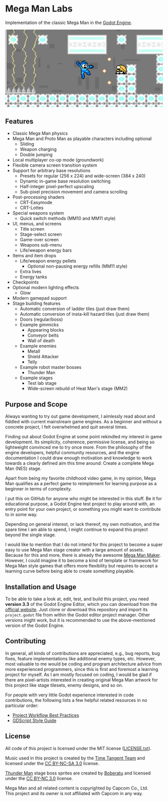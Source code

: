 # Mega Man Labs

Implementation of the classic Mega Man in the [Godot Engine](https://godotengine.org).

![In-game screenshot](/.resources/screenshot-01.png)

## Features

- Classic Mega Man physics
- Mega Man and Proto Man as playable characters including optional
  - Sliding
  - Weapon charging
  - Double jumping
- Local multiplayer co-op mode (groundwork)
- Flexible camera screen transition system
- Support for arbitrary base resolutions
  - Presets for regular (256 x 224) and wide-screen (384 x 240)
  - Dynamic in-game base resolution switching
  - Half-integer pixel-perfect upscaling
  - Sub-pixel precision movement and camera scrolling
- Post-processing shaders
  - CRT-Easymode
  - CRT-Lottes
- Special weapons system
  - Quick switch methods (MM10 and MM11 style)
- UI, menus, and screens
  - Title screen
  - Stage-select screen
  - Game-over screen
  - Weapons sub-menu
  - Life/weapon energy bars
- Items and item drops
  - Life/weapon energy pellets
    - Optional non-pausing energy refills (MM11 style)
  - Extra lives
  - Energy tanks
- Checkpoints
- Optional modern lighting effects
  - Glow
- Modern gamepad support
- Stage building features
  - Automatic conversion of ladder tiles (just draw them)
  - Automatic conversion of insta-kill hazard tiles (just draw them)
  - Doors (regular/boss)
  - Example gimmicks
    - Appearing blocks
    - Conveyor belts
    - Wall of death
  - Example enemies
    - Metall
    - Shield Attacker
    - Telly
  - Example robot master bosses
    - Thunder Man
  - Example stages
    - Test lab stage
    - Wide-screen rebuild of Heat Man's stage (MM2)

## Purpose and Scope

Always wanting to try out game development, I aimlessly read about and fiddled
with current mainstream game engines. As a beginner and without a concrete
project, I felt overwhelmed and quit several times.

Finding out about Godot Engine at some point rekindled my interest in game
development. Its simplicity, coherence, permissive license, and being so
lightweight convinced me to try once more. From the philosophy of the engine
developers, helpful community resources, and the engine documentation I could
draw enough motivation and knowledge to work towards a clearly defined aim this
time around: Create a complete Mega Man (NES) stage.

Apart from being my favorite childhood video game, in my opinion, Mega Man
qualifies as a perfect game to reimplement for learning purpose as a beginner
in terms of complexity.

I put this on GitHub for anyone who might be interested in this stuff.
Be it for educational purpose, a Godot Engine test project to play around with,
an entry point for your own project, or something you might want to contribute
to in some way.

Depending on general interest, or lack thereof, my own motivation, and the
spare time I am able to spend, I might continue to expand this project beyond
the single stage.

I would like to mention that I do not intend for this project to become a
super easy to use Mega Man stage creator with a large amount of assets.
Because for this and more, there is already the awesome
[Mega Man Maker](https://megamanmaker.com/). However, I could imagine it to
become a kind of template or framework for Mega Man style games that offers
more flexibility but requires to accept a learning curve before being able to
create something playable.

## Installation and Usage

To be able to take a look at, edit, test, and build this project, you need
**version 3.3** of the Godot Engine Editor, which you can download from the
[official website](https://godotengine.org/download). Just clone or download
this repository and import its `project.godot` file from within the Godot
editor project manager. Other versions might work, but it is recommended to
use the above-mentioned version of the Godot Engine.

## Contributing

In general, all kinds of contributions are appreciated, e.g., bug reports,
bug fixes, feature implementations like additional enemy types, etc.
However, most valuable to me would be coding and program architecture advice
from more experienced programmers, since this is first and foremost a learning
project for myself. As I am mostly focused on coding, I would be glad if there
are pixel-artists interested in creating original Mega Man artwork for this
project like stage tilesets, enemy designs, and so on.

For people with very little Godot experience interested in code contributions,
the following lists a few helpful related resources in no particular order:

- [Project Workflow Best Practices][Best Practices]
- [GDScript Style Guide][Style Guide]

## License

All code of this project is licensed under the MIT license
([LICENSE.txt](LICENSE.txt)).

Music used in this project is created by the
[Time Tangent Team](https://timetangentteam.bandcamp.com/releases) and
licensed under the [CC BY-NC-SA 3.0][CC BY-NC-SA 3.0] license.

[Thunder Man][Thunder Man Deviant Art] stage boss sprites are created by
[Boberatu][Boberatu Deviant Art] and licensed under the
[CC BY-NC 3.0][CC BY-NC 3.0] license.

Mega Man and all related content is copyrighted by Capcom Co., Ltd.  
This project and its owner is not affiliated with Capcom in any way.

[Boberatu Deviant Art]: https://www.deviantart.com/boberatu
[Thunder Man Deviant Art]: https://www.deviantart.com/boberatu/art/MPN-001-Thunder-man-313453472
[CC BY-NC-SA 3.0]: https://creativecommons.org/licenses/by-nc-sa/3.0/
[CC BY-NC 3.0]: https://creativecommons.org/licenses/by-nc/3.0/
[Best Practices]: https://docs.godotengine.org/en/stable/getting_started/workflow/best_practices/index.html
[Style Guide]: https://docs.godotengine.org/en/stable/getting_started/scripting/gdscript/gdscript_styleguide.html
